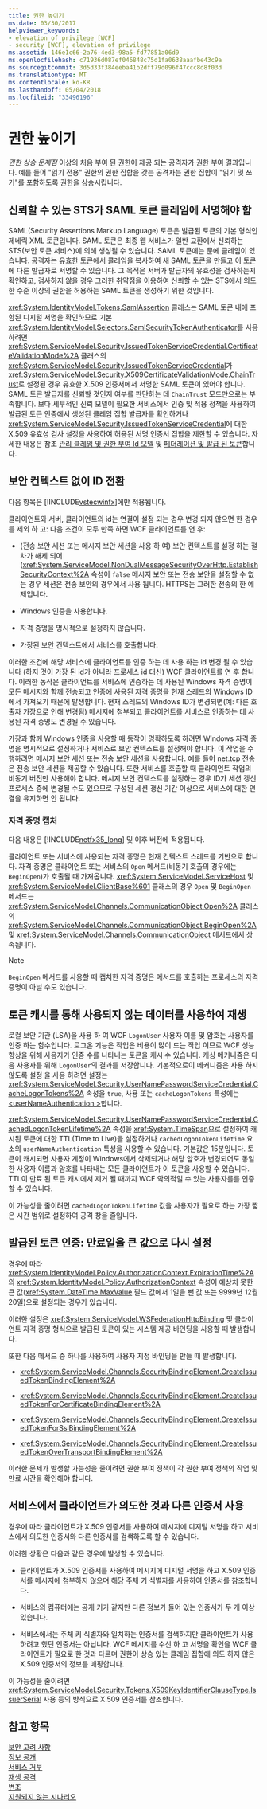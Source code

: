 ```yaml
---
title: 권한 높이기
ms.date: 03/30/2017
helpviewer_keywords:
- elevation of privilege [WCF]
- security [WCF], elevation of privilege
ms.assetid: 146e1c66-2a76-4ed3-98a5-fd77851a06d9
ms.openlocfilehash: c71936d087ef046848c75d1fa0638aaafbe43c9a
ms.sourcegitcommit: 3d5d33f384eeba41b2dff79d096f47ccc8d8f03d
ms.translationtype: MT
ms.contentlocale: ko-KR
ms.lasthandoff: 05/04/2018
ms.locfileid: "33496196"
---
```

# <a name="elevation-of-privilege"></a>권한 높이기
*권한 상승 문제점* 이상의 처음 부여 된 권한이 제공 되는 공격자가 권한 부여 결과입니다. 예를 들어 "읽기 전용" 권한의 권한 집합을 갖는 공격자는 권한 집합이 "읽기 및 쓰기"를 포함하도록 권한을 상승시킵니다.  
  
## <a name="trusted-sts-should-sign-saml-token-claims"></a>신뢰할 수 있는 STS가 SAML 토큰 클레임에 서명해야 함  
 SAML(Security Assertions Markup Language) 토큰은 발급된 토큰의 기본 형식인 제네릭 XML 토큰입니다. SAML 토큰은 최종 웹 서비스가 일반 교환에서 신뢰하는 STS(보안 토큰 서비스)에 의해 생성될 수 있습니다. SAML 토큰에는 문에 클레임이 있습니다. 공격자는 유효한 토큰에서 클레임을 복사하여 새 SAML 토큰을 만들고 이 토큰에 다른 발급자로 서명할 수 있습니다. 그 목적은 서버가 발급자의 유효성을 검사하는지 확인하고, 검사하지 않을 경우 그러한 취약점을 이용하여 신뢰할 수 있는 STS에서 의도한 수준 이상의 권한을 허용하는 SAML 토큰을 생성하기 위한 것입니다.  
  
 <xref:System.IdentityModel.Tokens.SamlAssertion> 클래스는 SAML 토큰 내에 포함된 디지털 서명을 확인하므로 기본 <xref:System.IdentityModel.Selectors.SamlSecurityTokenAuthenticator>를 사용하려면 <xref:System.ServiceModel.Security.IssuedTokenServiceCredential.CertificateValidationMode%2A> 클래스의 <xref:System.ServiceModel.Security.IssuedTokenServiceCredential>가 <xref:System.ServiceModel.Security.X509CertificateValidationMode.ChainTrust>로 설정된 경우 유효한 X.509 인증서에서 서명한 SAML 토큰이 있어야 합니다. SAML 토큰 발급자를 신뢰할 것인지 여부를 판단하는 데 `ChainTrust` 모드만으로는 부족합니다. 보다 세부적인 신뢰 모델이 필요한 서비스에서 인증 및 적용 정책을 사용하여 발급된 토큰 인증에서 생성된 클레임 집합 발급자를 확인하거나 <xref:System.ServiceModel.Security.IssuedTokenServiceCredential>에 대한 X.509 유효성 검사 설정을 사용하여 허용된 서명 인증서 집합을 제한할 수 있습니다. 자세한 내용은 참조 [관리 클레임 및 권한 부여 Id 모델](../../../../docs/framework/wcf/feature-details/managing-claims-and-authorization-with-the-identity-model.md) 및 [페더레이션 및 발급 된 토큰](../../../../docs/framework/wcf/feature-details/federation-and-issued-tokens.md)합니다.  
  
## <a name="switching-identity-without-a-security-context"></a>보안 컨텍스트 없이 ID 전환  
 다음 항목은 [!INCLUDE[vstecwinfx](../../../../includes/vstecwinfx-md.md)]에만 적용됩니다.  
  
 클라이언트와 서버, 클라이언트의 id는 연결이 설정 되는 경우 변경 되지 않으면 한 경우를 제외 하 고: 다음 조건이 모두 만족 하면 WCF 클라이언트를 연 후:  
  
-   (전송 보안 세션 또는 메시지 보안 세션을 사용 하 여) 보안 컨텍스트를 설정 하는 절차가 해제 되어 (<xref:System.ServiceModel.NonDualMessageSecurityOverHttp.EstablishSecurityContext%2A> 속성이 `false` 메시지 보안 또는 전송 보안을 설정할 수 없는 경우 세션은 전송 보안의 경우에서 사용 됩니다. HTTPS는 그러한 전송의 한 예제입니다.  
  
-   Windows 인증을 사용합니다.  
  
-   자격 증명을 명시적으로 설정하지 않습니다.  
  
-   가장된 보안 컨텍스트에서 서비스를 호출합니다.  
  
 이러한 조건에 해당 서비스에 클라이언트를 인증 하는 데 사용 하는 id 변경 될 수 있습니다 (하지 것이 가장 된 id가 아니라 프로세스 id 대신) WCF 클라이언트를 연 후 합니다. 이러한 동작은 클라이언트를 서비스에 인증하는 데 사용된 Windows 자격 증명이 모든 메시지와 함께 전송되고 인증에 사용된 자격 증명을 현재 스레드의 Windows ID에서 가져오기 때문에 발생합니다. 현재 스레드의 Windows ID가 변경되면(예: 다른 호출자 가장으로 인해 변경됨) 메시지에 첨부되고 클라이언트를 서비스로 인증하는 데 사용된 자격 증명도 변경될 수 있습니다.  
  
 가장과 함께 Windows 인증을 사용할 때 동작이 명확하도록 하려면 Windows 자격 증명을 명시적으로 설정하거나 서비스로 보안 컨텍스트를 설정해야 합니다. 이 작업을 수행하려면 메시지 보안 세션 또는 전송 보안 세션을 사용합니다. 예를 들어 net.tcp 전송은 전송 보안 세션을 제공할 수 있습니다. 또한 서비스를 호출할 때 클라이언트 작업의 비동기 버전만 사용해야 합니다. 메시지 보안 컨텍스트를 설정하는 경우 ID가 세션 갱신 프로세스 중에 변경될 수도 있으므로 구성된 세션 갱신 기간 이상으로 서비스에 대한 연결을 유지하면 안 됩니다.  
  
### <a name="credentials-capture"></a>자격 증명 캡처  
 다음 내용은 [!INCLUDE[netfx35_long](../../../../includes/netfx35-long-md.md)] 및 이후 버전에 적용됩니다.  
  
 클라이언트 또는 서비스에 사용되는 자격 증명은 현재 컨텍스트 스레드를 기반으로 합니다. 자격 증명은 클라이언트 또는 서비스의 `Open` 메서드(비동기 호출의 경우에는 `BeginOpen`)가 호출될 때 가져옵니다. <xref:System.ServiceModel.ServiceHost> 및 <xref:System.ServiceModel.ClientBase%601> 클래스의 경우 `Open` 및 `BeginOpen` 메서드는 <xref:System.ServiceModel.Channels.CommunicationObject.Open%2A> 클래스의 <xref:System.ServiceModel.Channels.CommunicationObject.BeginOpen%2A> 및 <xref:System.ServiceModel.Channels.CommunicationObject> 메서드에서 상속됩니다.  
  
> [!NOTE]
>  `BeginOpen` 메서드를 사용할 때 캡처한 자격 증명은 메서드를 호출하는 프로세스의 자격 증명이 아닐 수도 있습니다.  
  
## <a name="token-caches-allow-replay-using-obsolete-data"></a>토큰 캐시를 통해 사용되지 않는 데이터를 사용하여 재생  
 로컬 보안 기관 (LSA)을 사용 하 여 WCF `LogonUser` 사용자 이름 및 암호는 사용자를 인증 하는 함수입니다. 로그온 기능은 작업은 비용이 많이 드는 작업 이므로 WCF 성능 향상을 위해 사용자가 인증 수를 나타내는 토큰을 캐시 수 있습니다. 캐싱 메커니즘은 다음 사용자를 위해 `LogonUser`의 결과를 저장합니다. 기본적으로이 메커니즘은 사용 하지 않도록 설정 을 사용 하려면 설정는 <xref:System.ServiceModel.Security.UserNamePasswordServiceCredential.CacheLogonTokens%2A> 속성을 `true`, 사용 또는 `cacheLogonTokens` 특성에는 [ \<userNameAuthentication >](../../../../docs/framework/configure-apps/file-schema/wcf/usernameauthentication.md)합니다.  
  
 <xref:System.ServiceModel.Security.UserNamePasswordServiceCredential.CachedLogonTokenLifetime%2A> 속성을 <xref:System.TimeSpan>으로 설정하여 캐시된 토큰에 대한 TTL(Time to Live)을 설정하거나 `cachedLogonTokenLifetime` 요소의 `userNameAuthentication` 특성을 사용할 수 있습니다. 기본값은 15분입니다. 토큰이 캐시되면 사용자 계정이 Windows에서 삭제되거나 해당 암호가 변경되어도 동일한 사용자 이름과 암호를 나타내는 모든 클라이언트가 이 토큰을 사용할 수 있습니다. TTL이 만료 된 토큰 캐시에서 제거 될 때까지 WCF 악의적일 수 있는 사용자를를 인증할 수 있습니다.  
  
 이 가능성을 줄이려면 `cachedLogonTokenLifetime` 값을 사용자가 필요로 하는 가장 짧은 시간 범위로 설정하여 공격 창을 줄입니다.  
  
## <a name="issued-token-authorization-expiration-reset-to-large-value"></a>발급된 토큰 인증: 만료일을 큰 값으로 다시 설정  
 경우에 따라 <xref:System.IdentityModel.Policy.AuthorizationContext.ExpirationTime%2A>의 <xref:System.IdentityModel.Policy.AuthorizationContext> 속성이 예상치 못한 큰 값(<xref:System.DateTime.MaxValue> 필드 값에서 1일을 뺀 값 또는 9999년 12월 20일)으로 설정되는 경우가 있습니다.  
  
 이러한 설정은 <xref:System.ServiceModel.WSFederationHttpBinding> 및 클라이언트 자격 증명 형식으로 발급된 토큰이 있는 시스템 제공 바인딩을 사용할 때 발생합니다.  
  
 또한 다음 메서드 중 하나를 사용하여 사용자 지정 바인딩을 만들 때 발생합니다.  
  
-   <xref:System.ServiceModel.Channels.SecurityBindingElement.CreateIssuedTokenBindingElement%2A>  
  
-   <xref:System.ServiceModel.Channels.SecurityBindingElement.CreateIssuedTokenForCertificateBindingElement%2A>  
  
-   <xref:System.ServiceModel.Channels.SecurityBindingElement.CreateIssuedTokenForSslBindingElement%2A>  
  
-   <xref:System.ServiceModel.Channels.SecurityBindingElement.CreateIssuedTokenOverTransportBindingElement%2A>  
  
 이러한 문제가 발생할 가능성을 줄이려면 권한 부여 정책이 각 권한 부여 정책의 작업 및 만료 시간을 확인해야 합니다.  
  
## <a name="the-service-uses-a-different-certificate-than-the-client-intended"></a>서비스에서 클라이언트가 의도한 것과 다른 인증서 사용  
 경우에 따라 클라이언트가 X.509 인증서를 사용하여 메시지에 디지털 서명을 하고 서비스에서 의도한 인증서와 다른 인증서를 검색하도록 할 수 있습니다.  
  
 이러한 상황은 다음과 같은 경우에 발생할 수 있습니다.  
  
-   클라이언트가 X.509 인증서를 사용하여 메시지에 디지털 서명을 하고 X.509 인증서를 메시지에 첨부하지 않으며 해당 주체 키 식별자를 사용하여 인증서를 참조합니다.  
  
-   서비스의 컴퓨터에는 공개 키가 같지만 다른 정보가 들어 있는 인증서가 두 개 이상 있습니다.  
  
-   서비스에서는 주체 키 식별자와 일치하는 인증서를 검색하지만 클라이언트가 사용하려고 했던 인증서는 아닙니다. WCF 메시지를 수신 하 고 서명을 확인을 WCF 클라이언트가 필요로 한 것과 다르며 권한이 상승 있는 클레임 집합에 의도 하지 않은 X.509 인증서의 정보를 매핑합니다.  
  
 이 가능성을 줄이려면 <xref:System.ServiceModel.Security.Tokens.X509KeyIdentifierClauseType.IssuerSerial> 사용 등의 방식으로 X.509 인증서를 참조합니다.  
  
## <a name="see-also"></a>참고 항목  
 [보안 고려 사항](../../../../docs/framework/wcf/feature-details/security-considerations-in-wcf.md)  
 [정보 공개](../../../../docs/framework/wcf/feature-details/information-disclosure.md)  
 [서비스 거부](../../../../docs/framework/wcf/feature-details/denial-of-service.md)  
 [재생 공격](../../../../docs/framework/wcf/feature-details/replay-attacks.md)  
 [변조](../../../../docs/framework/wcf/feature-details/tampering.md)  
 [지원되지 않는 시나리오](../../../../docs/framework/wcf/feature-details/unsupported-scenarios.md)
